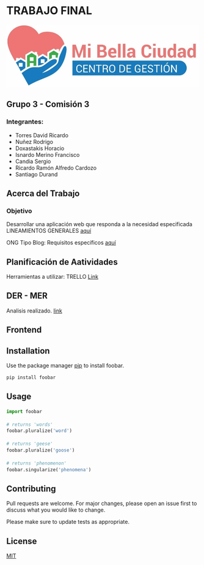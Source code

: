 # TRABAJO FINAL 
![mibellaciudad](/extras/mibellaciudad.jpg "MI BELLA CIUDAD")

## Grupo 3 - Comisión 3
### Integrantes:

- Torres David Ricardo
- Nuñez Rodrigo 
- Doxastakis Horacio
- Isnardo Merino Francisco
- Candia Sergio
- Ricardo Ramón Alfredo Cardozo
- Santiago Durand

## Acerca del Trabajo
### Objetivo
Desarrollar una aplicación web que responda a la necesidad especificada
LINEAMIENTOS GENERALES [aquí](https://drive.google.com/drive/u/0/folders/13XJlln4yatOcTCmHa4IY3cW9LObjZdNX)

ONG Tipo Blog: Requisitos específicos [aquí](https://docs.google.com/document/d/1Fssu1zcPqSwU8UYplHu1ebGUJ2CDJrgcEYtJA2tSO7g/edit)

## Planificación de Aatividades
Herramientas a utilizar: TRELLO
[Link](https://trello.com/invite/b/spHry5OD/ATTIeda0d7f0000b3e36de02a95271a334e275F1D301/trabajo-final-informatorio)

## DER - MER
Analisis realizado.
[link](https://drive.google.com/file/d/1LAV7Bs-lR3eg0AGWyTOf_tvQ3fCd3cSX/view?usp=sharing)

## Frontend


## Installation

Use the package manager [pip](https://pip.pypa.io/en/stable/) to install foobar.

```bash
pip install foobar
```

## Usage

```python
import foobar

# returns 'words'
foobar.pluralize('word')

# returns 'geese'
foobar.pluralize('goose')

# returns 'phenomenon'
foobar.singularize('phenomena')
```

## Contributing

Pull requests are welcome. For major changes, please open an issue first
to discuss what you would like to change.

Please make sure to update tests as appropriate.

## License

[MIT](https://choosealicense.com/licenses/mit/)
